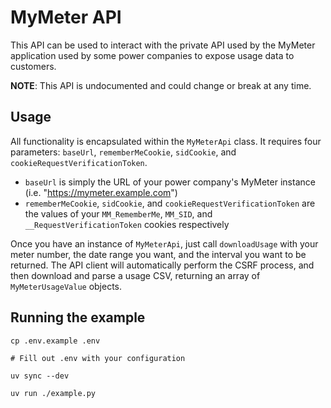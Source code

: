 # MyMeter API

This API can be used to interact with the private API used by the MyMeter application used by some power companies to expose usage data to customers.

**NOTE**: This API is undocumented and could change or break at any time.

## Usage

All functionality is encapsulated within the `MyMeterApi` class. It requires four parameters: `baseUrl`, `rememberMeCookie`, `sidCookie`, and `cookieRequestVerificationToken`.

- `baseUrl` is simply the URL of your power company's MyMeter instance (i.e. "https://mymeter.example.com")
- `rememberMeCookie`, `sidCookie`, and `cookieRequestVerificationToken` are the values of your `MM_RememberMe`, `MM_SID`, and `__RequestVerificationToken` cookies respectively

Once you have an instance of `MyMeterApi`, just call `downloadUsage` with your meter number, the date range you want, and the interval you want to be returned. The API client will automatically perform the CSRF process, and then download and parse a usage CSV, returning an array of `MyMeterUsageValue` objects.

## Running the example

```
cp .env.example .env

# Fill out .env with your configuration

uv sync --dev

uv run ./example.py
```
